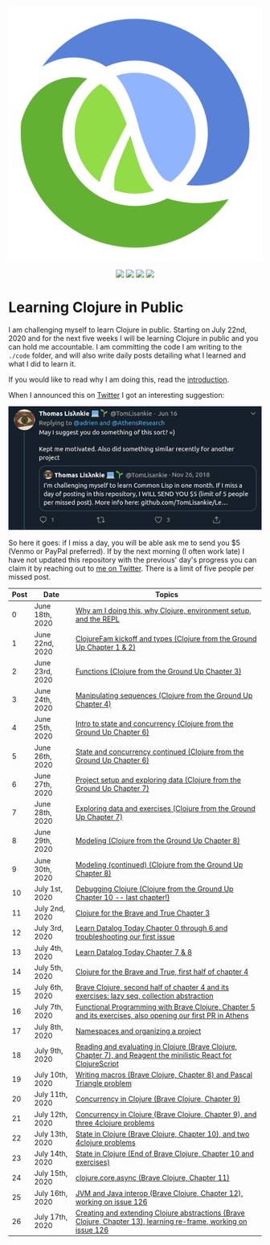 <p align="center">
    <img src="posts/images/Clojure_logo.svg" /><br /><br />
    <img src="https://img.shields.io/badge/Clojure%20from%20the%20Ground%20Up-8%20out%20of%208-green?logo=clojure&style=flat" />
    <img src="https://img.shields.io/badge/4clojure-86%20out%20of%20100-orange?logo=clojure&style=flat" />
    <img src="https://img.shields.io/badge/Clojure%20For%20Brave%20And%20True-11%20out%20of%2011-orange?logo=clojure&style=flat" />
    <img src="https://img.shields.io/badge/Learn%20Datalog%20Today-9%20out%20of%209-green?logo=clojure&style=flat" />
</p>

# Learning Clojure in Public

I am challenging myself to learn Clojure in public. Starting on July 22nd, 2020 and for the next five weeks I will be learning Clojure in public and you can hold me accountable. I am committing the code I am writing to the `./code` folder, and will also write daily posts detailing what I learned and what I did to learn it.

If you would like to read why I am doing this, read the [introduction](posts/2020-06-18.md).

When I announced this on [Twitter](https://twitter.com/adrien/status/1273013237076971528) I got an interesting suggestion:

<p align="center"><img src="posts/images/lisankie-inspiration.png" /></p>

So here it goes: if I miss a day, you will be able ask me to send you \$5 (Venmo or PayPal preferred). If by the next morning (I often work late) I have not updated this repository with the previous' day's progress you can claim it by reaching out to [me on Twitter](https://twitter.com/adrien). There is a limit of five people per missed post.

| Post | Date            | Topics                                                                                                                                  |
| ---- | --------------- | --------------------------------------------------------------------------------------------------------------------------------------- |
| 0    | June 18th, 2020 | [Why am I doing this, why Clojure, environment setup, and the REPL](posts/2020-06-18.md)                                                |
| 1    | June 22nd, 2020 | [ClojureFam kickoff and types (Clojure from the Ground Up Chapter 1 & 2)](posts/2020-06-22.md)                                          |
| 2    | June 23rd, 2020 | [Functions (Clojure from the Ground Up Chapter 3)](posts/2020-06-23.md)                                                                 |
| 3    | June 24th, 2020 | [Manipulating sequences (Clojure from the Ground Up Chapter 4)](posts/2020-06-24.md)                                                    |
| 4    | June 25th, 2020 | [Intro to state and concurrency (Clojure from the Ground Up Chapter 6)](posts/2020-06-25.md)                                            |
| 5    | June 26th, 2020 | [State and concurrency continued (Clojure from the Ground Up Chapter 6)](posts/2020-06-26.md)                                           |
| 6    | June 27th, 2020 | [Project setup and exploring data (Clojure from the Ground Up Chapter 7)](posts/2020-06-27.md)                                          |
| 7    | June 28th, 2020 | [Exploring data and exercises (Clojure from the Ground Up Chapter 7)](posts/2020-06-28.md)                                              |
| 8    | June 29th, 2020 | [Modeling (Clojure from the Ground Up Chapter 8)](posts/2020-06-29.md)                                                                  |
| 9    | June 30th, 2020 | [Modeling (continued) (Clojure from the Ground Up Chapter 8)](posts/2020-06-30.md)                                                      |
| 10   | July 1st, 2020  | [Debugging Clojure (Clojure from the Ground Up Chapter 10 -- last chapter!)](posts/2020-07-01.md)                                       |
| 11   | July 2nd, 2020  | [Clojure for the Brave and True Chapter 3](posts/2020-07-02.md)                                                                         |
| 12   | July 3rd, 2020  | [Learn Datalog Today Chapter 0 through 6 and troubleshooting our first issue](posts/2020-07-03.md)                                      |
| 13   | July 4th, 2020  | [Learn Datalog Today Chapter 7 & 8](posts/2020-07-04.md)                                                                                |
| 14   | July 5th, 2020  | [Clojure for the Brave and True, first half of chapter 4](posts/2020-07-05.md)                                                          |
| 15   | July 6th, 2020  | [Brave Clojure, second half of chapter 4 and its exercises: lazy seq, collection abstraction](posts/2020-07-06.md)                      |
| 16   | July 7th, 2020  | [Functional Programming with Brave Clojure, Chapter 5 and its exercises, also opening our first PR in Athens](posts/2020-07-07.md)      |
| 17   | July 8th, 2020  | [Namespaces and organizing a project](posts/2020-07-08.md)                                                                              |
| 18   | July 9th, 2020  | [Reading and evaluating in Clojure (Brave Clojure, Chapter 7), and Reagent the minilistic React for ClojureScript](posts/2020-07-09.md) |
| 19   | July 10th, 2020 | [Writing macros (Brave Clojure, Chapter 8) and Pascal Triangle problem](posts/2020-07-10.md)                                            |
| 20   | July 11th, 2020 | [Concurrency in Clojure (Brave Clojure, Chapter 9)](posts/2020-07-11.md)                                                                |
| 21   | July 12th, 2020 | [Concurrency in Clojure (Brave Clojure, Chapter 9), and three 4clojure problems](posts/2020-07-12.md)                                   |
| 22   | July 13th, 2020 | [State in Clojure (Brave Clojure, Chapter 10), and two 4clojure problems](posts/2020-07-13.md)                                          |
| 23   | July 14th, 2020 | [State in Clojure (End of Brave Clojure, Chapter 10 and exercises)](posts/2020-07-14.md)                                                |
| 24   | July 15th, 2020 | [clojure.core.async (Brave Clojure, Chapter 11)](posts/2020-07-15.md)                                                                   |
| 25   | July 16th, 2020 | [JVM and Java interop (Brave Clojure, Chapter 12), working on issue 126](posts/2020-07-16.md)                                           |
| 26   | July 17th, 2020 | [Creating and extending Clojure abstractions (Brave Clojure, Chapter 13), learning re-frame, working on issue 126](posts/2020-07-17.md) |
